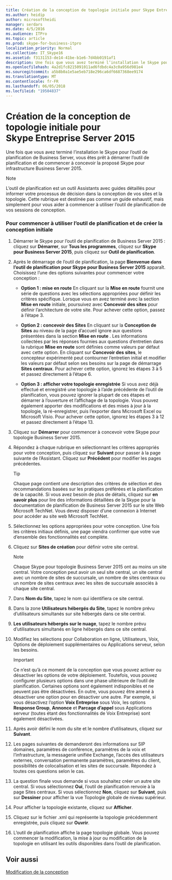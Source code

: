 ```yaml
---
title: Création de la conception de topologie initiale pour Skype Entreprise Server 2015
ms.author: heidip
author: microsoftheidi
manager: serdars
ms.date: 4/5/2016
ms.audience: ITPro
ms.topic: article
ms.prod: skype-for-business-itpro
localization_priority: Normal
ms.collection: IT_Skype16
ms.assetid: f3131153-de14-41be-b1e6-7d4bb0191af1
description: Une fois que vous avez terminé l’installation le Skype pour l’outil de planification de Business Server, vous êtes prêt à démarrer l’outil de planification et de commencer à concevoir la proposé Skype pour infrastructure Business Server 2015.
ms.openlocfilehash: 4a2d1fc8215091011ad6fdbdc4a3c0a956d981e4
ms.sourcegitcommit: a5b8b0a1e5ae5eb718e296ca6df6687368ee9174
ms.translationtype: MT
ms.contentlocale: fr-FR
ms.lasthandoff: 06/05/2018
ms.locfileid: "19504837"
---
```

# <a name="create-the-initial-topology-design-for-skype-for-business-server-2015"></a>Création de la conception de topologie initiale pour Skype Entreprise Server 2015
 
Une fois que vous avez terminé l’installation le Skype pour l’outil de planification de Business Server, vous êtes prêt à démarrer l’outil de planification et de commencer à concevoir la proposé Skype pour infrastructure Business Server 2015.
  
> [!NOTE]
>  L’outil de planification est un outil Assistants avec guides détaillés pour informer votre processus de décision dans la conception de vos sites et la topologie. Cette rubrique est destinée pas comme un guide exhaustif, mais simplement pour vous aider à commencer à utiliser l’outil de planification de vos sessions de conception.
  
### <a name="to-get-started-using-the-planning-tool-and-create-the-initial-design"></a>Pour commencer à utiliser l’outil de planification et de créer la conception initiale

1. Démarrer le Skype pour l’outil de planification de Business Server 2015 : cliquez sur **Démarrer**, sur **Tous les programmes**, cliquez sur **Skype pour Business Server 2015**, puis cliquez sur **Outil de planification**.
    
2. Après le démarrage de l’outil de planification, la page **Bienvenue dans l’outil de planification pour Skype pour Business Server 2015** apparaît. Choisissez l’une des options suivantes pour commencer votre conception :
    
   - **Option 1 : mise en route** En cliquant sur la **Mise en route** fournit une série de questions avec les sélections appropriées pour définir les critères spécifique. Lorsque vous en avez terminé avec la section **Mise en route** initiale, poursuivez avec **Concevoir des sites** pour définir l’architecture de votre site. Pour achever cette option, passez à l’étape 3.
    
   - **Option 2 : concevoir des Sites** En cliquant sur la **Conception de Sites** au niveau de la page d’accueil ignore aux questions présentées dans la section **Mise en route** . Les informations collectées par les réponses fournies aux questions d’entretien dans la rubrique **Mise en route** sont définies comme valeurs par défaut avec cette option. En cliquant sur **Concevoir des sites**, le concepteur expérimenté peut contourner l’entretien initial et modifier les valeurs par défaut selon ses besoins sur la page de démarrage **Sites centraux**. Pour achever cette option, ignorez les étapes 3 à 5 et passez directement à l’étape 6.
    
   - **Option 3 : afficher votre topologie enregistrée** Si vous avez déjà effectué et enregistré une topologie à l’aide précédente de l’outil de planification, vous pouvez ignorer la plupart de ces étapes et démarrer à l’ouverture et l’affichage de la topologie. Vous pouvez également apporter des modifications et des mises à jour à la topologie, la ré-enregistrer, puis l’exporter dans Microsoft Excel ou Microsoft Visio. Pour achever cette option, ignorez les étapes 3 à 12 et passez directement à l’étape 13.
    
3. Cliquez sur **Démarrer** pour commencer à concevoir votre Skype pour topologie Business Server 2015.
    
4. Répondez à chaque rubrique en sélectionnant les critères appropriés pour votre conception, puis cliquez sur **Suivant** pour passer à la page suivante de l’Assistant. Cliquez sur **Précédent** pour modifier les pages précédentes.
    
    > [!TIP]
    > Chaque page contient une description des critères de sélection et des recommandations basées sur les pratiques préférées et la planification de la capacité. Si vous avez besoin de plus de détails, cliquez sur **en savoir plus** pour lire des informations détaillées de la Skype pour la documentation de planification de Business Server 2015 sur le site Web Microsoft TechNet. Vous devez disposer d’une connexion à Internet pour accéder au site web Microsoft TechNet.
  
5. Sélectionnez les options appropriées pour votre conception. Une fois les critères initiaux définis, une page viendra confirmer que votre vue d’ensemble des fonctionnalités est complète. 
    
6. Cliquez sur **Sites de création** pour définir votre site central.
    
    > [!NOTE]
    > Chaque Skype pour topologie Business Server 2015 ont au moins un site central. Votre conception peut avoir un seul site central, un site central avec un nombre de sites de succursale, un nombre de sites centraux ou un nombre de sites centraux avec les sites de succursale associés à chaque site central. 
  
7. Dans **Nom du Site**, tapez le nom qui identifiera ce site central.
    
8. Dans la zone **Utilisateurs hébergés du Site**, tapez le nombre prévu d’utilisateurs simultanés sur site hébergés dans ce site central.
    
9. **Les utilisateurs hébergés sur le nuage**, tapez le nombre prévu d’utilisateurs simultanés en ligne hébergés dans ce site central.
    
10. Modifiez les sélections pour Collaboration en ligne, Utilisateurs, Voix, Options de déploiement supplémentaires ou Applications serveur, selon les besoins.
    
    > [!IMPORTANT]
    > Ce n’est qu’à ce moment de la conception que vous pouvez activer ou désactiver les options de votre déploiement. Toutefois, vous pouvez configurer plusieurs options dans une phase ultérieure de l’outil de planification. Certaines options sont également indisponibles et ne peuvent pas être désactivées. En outre, vous pouvez être amené à désactiver une option pour en désactiver une autre. Par exemple, si vous désactivez l’option **Voix Entreprise** sous Voix, les options **Response Group**, **Annonce** et **Parcage d’appel** sous Applications serveur (toutes étant des fonctionnalités de Voix Entreprise) sont également désactivées.
  
11. Après avoir défini le nom du site et le nombre d’utilisateurs, cliquez sur **Suivant**.
    
12. Les pages suivantes de demanderont des informations sur SIP domaines, paramètres de conférence, paramètres de la voix et l’infrastructure, la messagerie unifiée Exchange, l’accès des utilisateurs externes, conversation permanente paramètres, paramètres du client, possibilités de colocalisation et les sites de succursale. Répondez à toutes ces questions selon le cas.
    
13. La question finale vous demande si vous souhaitez créer un autre site central. Si vous sélectionnez **Oui**, l’outil de planification renvoie à la page Sites centraux. Si vous sélectionnez **Non**, cliquez sur **Suivant**, puis sur **Dessiner** pour afficher la vue Topologie globale de niveau supérieur.
    
14. Pour afficher la topologie existante, cliquez sur **Afficher**.
    
15. Cliquez sur le fichier .xml qui représente la topologie précédemment enregistrée, puis cliquez sur **Ouvrir**.
    
16. L’outil de planification affiche la page topologie globale. Vous pouvez commencer la modification, la mise à jour ou modification de la topologie en utilisant les outils disponibles dans l’outil de planification.
    
## <a name="see-also"></a>Voir aussi

[Modification de la conception](http://technet.microsoft.com/library/08f639ba-0e5f-4ae7-9191-c3d96c25b169.aspx)